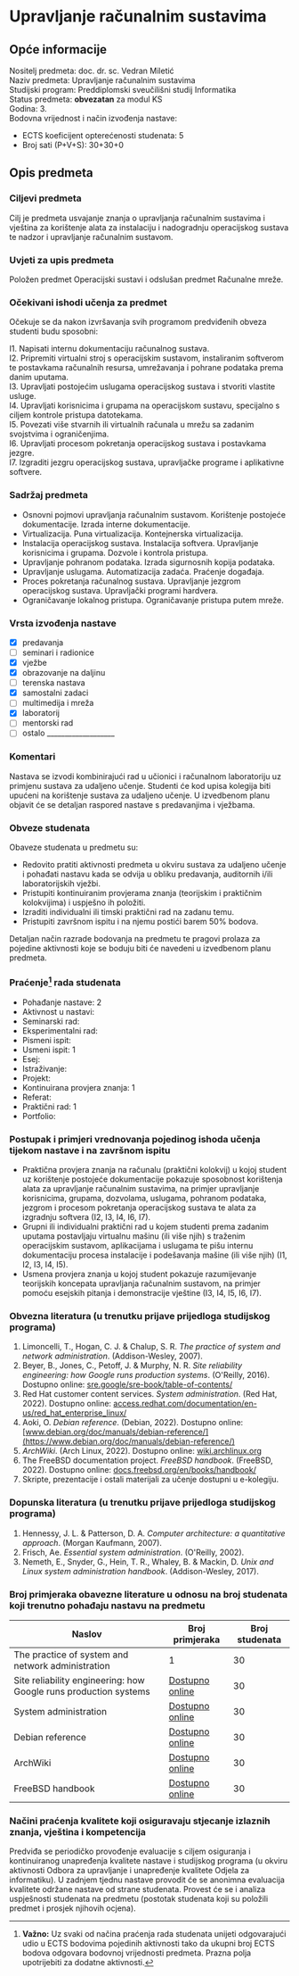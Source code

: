 # Upravljanje računalnim sustavima

## Opće informacije

Nositelj predmeta: doc. dr. sc. Vedran Miletić  
Naziv predmeta: Upravljanje računalnim sustavima  
Studijski program: Preddiplomski sveučilišni studij Informatika  
Status predmeta: **obvezatan** za modul KS  
Godina: 3.  
Bodovna vrijednost i način izvođenja nastave:

- ECTS koeficijent opterećenosti studenata: 5
- Broj sati (P+V+S): 30+30+0

## Opis predmeta

### Ciljevi predmeta

Cilj je predmeta usvajanje znanja o upravljanja računalnim sustavima i vještina za korištenje alata za instalaciju i nadogradnju operacijskog sustava te nadzor i upravljanje računalnim sustavom.

### Uvjeti za upis predmeta

Položen predmet Operacijski sustavi i odslušan predmet Računalne mreže.

### Očekivani ishodi učenja za predmet

Očekuje se da nakon izvršavanja svih programom predviđenih obveza studenti budu sposobni:

I1. Napisati internu dokumentaciju računalnog sustava.  
I2. Pripremiti virtualni stroj s operacijskim sustavom, instaliranim softverom te postavkama računalnih resursa, umrežavanja i pohrane podataka prema danim uputama.  
I3. Upravljati postojećim uslugama operacijskog sustava i stvoriti vlastite usluge.  
I4. Upravljati korisnicima i grupama na operacijskom sustavu, specijalno s ciljem kontrole pristupa datotekama.  
I5. Povezati više stvarnih ili virtualnih računala u mrežu sa zadanim svojstvima i ograničenjima.  
I6. Upravljati procesom pokretanja operacijskog sustava i postavkama jezgre.  
I7. Izgraditi jezgru operacijskog sustava, upravljačke programe i aplikativne softvere.

### Sadržaj predmeta

- Osnovni pojmovi upravljanja računalnim sustavom. Korištenje postojeće dokumentacije. Izrada interne dokumentacije.
- Virtualizacija. Puna virtualizacija. Kontejnerska virtualizacija.
- Instalacija operacijskog sustava. Instalacija softvera. Upravljanje korisnicima i grupama. Dozvole i kontrola pristupa.
- Upravljanje pohranom podataka. Izrada sigurnosnih kopija podataka.
- Upravljanje uslugama. Automatizacija zadaća. Praćenje događaja.
- Proces pokretanja računalnog sustava. Upravljanje jezgrom operacijskog sustava. Upravljački programi hardvera.
- Ograničavanje lokalnog pristupa. Ograničavanje pristupa putem mreže.

### Vrsta izvođenja nastave

- [x] predavanja
- [ ] seminari i radionice
- [x] vježbe
- [x] obrazovanje na daljinu
- [ ] terenska nastava
- [x] samostalni zadaci
- [ ] multimedija i mreža
- [x] laboratorij
- [ ] mentorski rad
- [ ] ostalo ___________________

### Komentari

Nastava se izvodi kombinirajući rad u učionici i računalnom laboratoriju uz primjenu sustava za udaljeno učenje. Studenti će kod upisa kolegija biti upućeni na korištenje sustava za udaljeno učenje. U izvedbenom planu objavit će se detaljan raspored nastave s predavanjima i vježbama.

### Obveze studenata

Obaveze studenata u predmetu su:

- Redovito pratiti aktivnosti predmeta u okviru sustava za udaljeno učenje i pohađati nastavu kada se odvija u obliku predavanja, auditornih i/ili laboratorijskih vježbi.
- Pristupiti kontinuiranim provjerama znanja (teorijskim i praktičnim kolokvijima) i uspješno ih položiti.
- Izraditi individualni ili timski praktični rad na zadanu temu.
- Pristupiti završnom ispitu i na njemu postići barem 50% bodova.

Detaljan način razrade bodovanja na predmetu te pragovi prolaza za pojedine aktivnosti koje se boduju biti će navedeni u izvedbenom planu predmeta.

### Praćenje[^1] rada studenata

- Pohađanje nastave: 2
- Aktivnost u nastavi:
- Seminarski rad:
- Eksperimentalni rad:
- Pismeni ispit:
- Usmeni ispit: 1
- Esej:
- Istraživanje:
- Projekt:
- Kontinuirana provjera znanja: 1
- Referat:
- Praktični rad: 1
- Portfolio:

### Postupak i primjeri vrednovanja pojedinog ishoda učenja tijekom nastave i na završnom ispitu

- Praktična provjera znanja na računalu (praktični kolokvij) u kojoj student uz korištenje postojeće dokumentacije pokazuje sposobnost korištenja alata za upravljanje računalnim sustavima, na primjer upravljanje korisnicima, grupama, dozvolama, uslugama, pohranom podataka, jezgrom i procesom pokretanja operacijskog sustava te alata za izgradnju softvera (I2, I3, I4, I6, I7).
- Grupni ili individualni praktični rad u kojem studenti prema zadanim uputama postavljaju virtualnu mašinu (ili više njih) s traženim operacijskim sustavom, aplikacijama i uslugama te pišu internu dokumentaciju procesa instalacije i podešavanja mašine (ili više njih) (I1, I2, I3, I4, I5).
- Usmena provjera znanja u kojoj student pokazuje razumijevanje teorijskih koncepata upravljanja računalnim sustavom, na primjer pomoću esejskih pitanja i demonstracije vještine (I3, I4, I5, I6, I7).

### Obvezna literatura (u trenutku prijave prijedloga studijskog programa)

1. Limoncelli, T., Hogan, C. J. & Chalup, S. R. *The practice of system and network administration*. (Addison-Wesley, 2007).
2. Beyer, B., Jones, C., Petoff, J. & Murphy, N. R. *Site reliability engineering: how Google runs production systems*. (O'Reilly, 2016). Dostupno online: [sre.google/sre-book/table-of-contents/](https://sre.google/sre-book/table-of-contents/)
3. Red Hat customer content services. *System administration*. (Red Hat, 2022). Dostupno online: [access.redhat.com/documentation/en-us/red_hat_enterprise_linux/](https://access.redhat.com/documentation/en-us/red_hat_enterprise_linux/)
4. Aoki, O. *Debian reference*. (Debian, 2022). Dostupno online: [www.debian.org/doc/manuals/debian-reference/](https://www.debian.org/doc/manuals/debian-reference/)
5. *ArchWiki*. (Arch Linux, 2022). Dostupno online: [wiki.archlinux.org](https://wiki.archlinux.org/)
6. The FreeBSD documentation project. *FreeBSD handbook*. (FreeBSD, 2022). Dostupno online: [docs.freebsd.org/en/books/handbook/](https://docs.freebsd.org/en/books/handbook/)
7. Skripte, prezentacije i ostali materijali za učenje dostupni u e-kolegiju.

### Dopunska literatura (u trenutku prijave prijedloga studijskog programa)

1. Hennessy, J. L. & Patterson, D. A. *Computer architecture: a quantitative approach*. (Morgan Kaufmann, 2007).
2. Frisch, Ae. *Essential system administration*. (O'Reilly, 2002).
3. Nemeth, E., Snyder, G., Hein, T. R., Whaley, B. & Mackin, D. *Unix and Linux system administration handbook*. (Addison-Wesley, 2017).

### Broj primjeraka obavezne literature u odnosu na broj studenata koji trenutno pohađaju nastavu na predmetu

| Naslov | Broj primjeraka | Broj studenata |
| ------ | --------------- | -------------- |
| The practice of system and network administration | 1 | 30 |
| Site reliability engineering: how Google runs production systems | [Dostupno online](https://sre.google/sre-book/table-of-contents/) | 30 |
| System administration | [Dostupno online](https://access.redhat.com/documentation/en-us/red_hat_enterprise_linux/) | 30 |
| Debian reference | [Dostupno online](https://www.debian.org/doc/manuals/debian-reference/) | 30 |
| ArchWiki | [Dostupno online](https://wiki.archlinux.org/) | 30 |
| FreeBSD handbook | [Dostupno online](https://docs.freebsd.org/en/books/handbook/) | 30 |

### Načini praćenja kvalitete koji osiguravaju stjecanje izlaznih znanja, vještina i kompetencija

Predviđa se periodičko provođenje evaluacije s ciljem osiguranja i kontinuiranog unapređenja kvalitete nastave i studijskog programa (u okviru aktivnosti Odbora za upravljanje i unapređenje kvalitete Odjela za informatiku). U zadnjem tjednu nastave provodit će se anonimna evaluacija kvalitete održane nastave od strane studenata. Provest će se i analiza uspješnosti studenata na predmetu (postotak studenata koji su položili predmet i prosjek njihovih ocjena).

[^1]: **Važno:** Uz svaki od načina praćenja rada studenata unijeti odgovarajući udio u ECTS bodovima pojedinih aktivnosti tako da ukupni broj ECTS bodova odgovara bodovnoj vrijednosti predmeta. Prazna polja upotrijebiti za dodatne aktivnosti.
